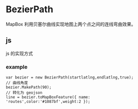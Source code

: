 # BezierPath
MapBox 利用贝塞尔曲线实现地图上两个点之间的连线弯曲效果。
## js 
js 的实现方式

### example
```
var bezier = new BezierPath(startlatlng,endlatlng,true);
// 曲线角度
bezier.MakePath(90);
// 转化为 geojson
line = bezier.toMapBoxFeature({ name: 'routes',color:'#1087bf',weight:2 });
```
